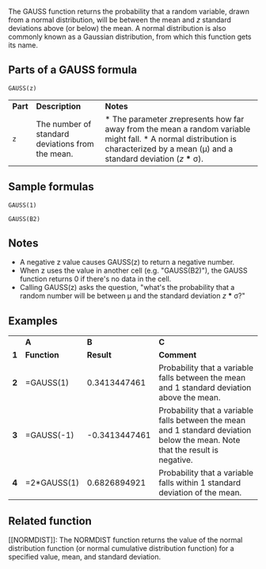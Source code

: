 The GAUSS function returns the probability that a random variable, drawn from a normal distribution, will be between the mean and *z* standard deviations above (or below) the mean. A normal distribution is also commonly known as a Gaussian distribution, from which this function gets its name.

Parts of a GAUSS formula
------------------------

`GAUSS(z)`

|  |  |  |
| --- | --- | --- |
| **Part** | **Description** | **Notes** |
| `z` | The number of standard deviations from the mean. | * The parameter *z*represents how far away from the mean a random variable might fall. * A normal distribution is characterized by a mean (μ) and a standard deviation (*z* **\*** σ). |

Sample formulas
---------------

`GAUSS(1)`

`GAUSS(B2)`

Notes
-----

* A negative z value causes GAUSS(z) to return a negative number.
* When z uses the value in another cell (e.g. "GAUSS(B2)"), the GAUSS function returns 0 if there's no data in the cell.
* Calling GAUSS(z) asks the question, "what's the probability that a random number will be between μ and the standard deviation *z* **\*** σ?"

Examples
--------

|  |  |  |  |
| --- | --- | --- | --- |
|  | **A** | **B** | **C** |
| **1** | **Function** | **Result** | **Comment** |
| **2** | =GAUSS(1) | 0.3413447461 | Probability that a variable falls between the mean and 1 standard deviation above the mean. |
| **3** | =GAUSS(-1) | -0.3413447461 | Probability that a variable falls between the mean and 1 standard deviation below the mean. Note that the result is negative. |
| **4** | =2\*GAUSS(1) | 0.6826894921 | Probability that a variable falls within 1 standard deviation of the mean. |

Related function
----------------

[[NORMDIST]]: The NORMDIST function returns the value of the normal distribution function (or normal cumulative distribution function) for a specified value, mean, and standard deviation.